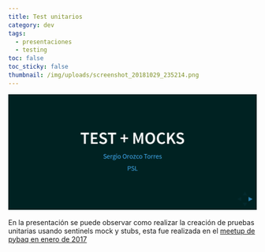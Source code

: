 ```yaml
---
title: Test unitarios
category: dev
tags:
  - presentaciones
  - testing
toc: false
toc_sticky: false
thumbnail: /img/uploads/screenshot_20181029_235214.png
---
```

[![Test + Mock](/img/uploads/screenshot_20181029_235214.png)](https://scot3004.github.io/pymock)

En la presentación se puede observar como realizar la creación de pruebas unitarias usando sentinels mock y stubs, esta fue realizada en el [meetup de pybaq en enero de 2017](https://www.meetup.com/es-ES/pythonbaq/events/237160306/)
